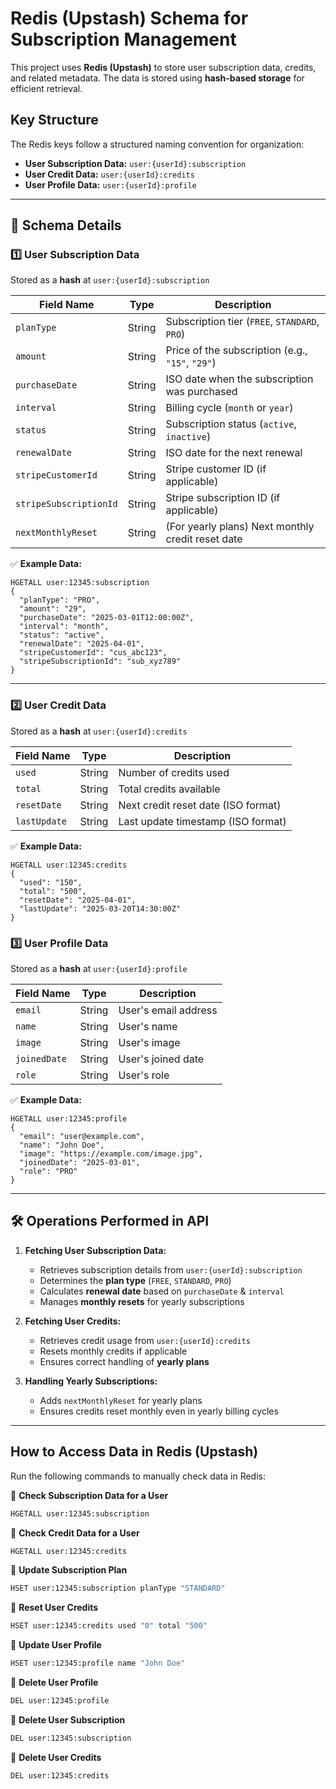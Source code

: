 # Redis (Upstash) Schema for Subscription Management  

This project uses **Redis (Upstash)** to store user subscription data, credits, and related metadata. The data is stored using **hash-based storage** for efficient retrieval.

## **Key Structure**  

The Redis keys follow a structured naming convention for organization:

- **User Subscription Data:** `user:{userId}:subscription`
- **User Credit Data:** `user:{userId}:credits`
- **User Profile Data:** `user:{userId}:profile`
---

## 📌 **Schema Details**  

### **1️⃣ User Subscription Data**  
Stored as a **hash** at `user:{userId}:subscription`  

| Field Name             | Type   | Description |
|------------------------|--------|-------------|
| `planType`            | String | Subscription tier (`FREE`, `STANDARD`, `PRO`) |
| `amount`              | String | Price of the subscription (e.g., `"15"`, `"29"`) |
| `purchaseDate`        | String | ISO date when the subscription was purchased |
| `interval`            | String | Billing cycle (`month` or `year`) |
| `status`              | String | Subscription status (`active`, `inactive`) |
| `renewalDate`         | String | ISO date for the next renewal |
| `stripeCustomerId`    | String | Stripe customer ID (if applicable) |
| `stripeSubscriptionId`| String | Stripe subscription ID (if applicable) |
| `nextMonthlyReset`    | String | (For yearly plans) Next monthly credit reset date |

✅ **Example Data:**  
```
HGETALL user:12345:subscription
{
  "planType": "PRO",
  "amount": "29",
  "purchaseDate": "2025-03-01T12:00:00Z",
  "interval": "month",
  "status": "active",
  "renewalDate": "2025-04-01",
  "stripeCustomerId": "cus_abc123",
  "stripeSubscriptionId": "sub_xyz789"
}
```

---

### **2️⃣ User Credit Data**  
Stored as a **hash** at `user:{userId}:credits`  

| Field Name   | Type   | Description |
|-------------|--------|-------------|
| `used`      | String | Number of credits used |
| `total`     | String | Total credits available |
| `resetDate` | String | Next credit reset date (ISO format) |
| `lastUpdate` | String | Last update timestamp (ISO format) |

✅ **Example Data:**  
```
HGETALL user:12345:credits
{
  "used": "150",
  "total": "500",
  "resetDate": "2025-04-01",
  "lastUpdate": "2025-03-20T14:30:00Z"
}
```

### **3️⃣ User Profile Data**  
Stored as a **hash** at `user:{userId}:profile`  

| Field Name   | Type   | Description |
|-------------|--------|-------------|
| `email`      | String | User's email address |
| `name`      | String | User's name |
| `image`      | String | User's image |
| `joinedDate`      | String | User's joined date |
| `role`      | String | User's role |



✅ **Example Data:**  
```
HGETALL user:12345:profile
{
  "email": "user@example.com",
  "name": "John Doe",
  "image": "https://example.com/image.jpg",
  "joinedDate": "2025-03-01",
  "role": "PRO"
}
```

---

## 🛠 **Operations Performed in API**  

1. **Fetching User Subscription Data:**  
   - Retrieves subscription details from `user:{userId}:subscription`  
   - Determines the **plan type** (`FREE`, `STANDARD`, `PRO`)  
   - Calculates **renewal date** based on `purchaseDate` & `interval`  
   - Manages **monthly resets** for yearly subscriptions  

2. **Fetching User Credits:**  
   - Retrieves credit usage from `user:{userId}:credits`  
   - Resets monthly credits if applicable  
   - Ensures correct handling of **yearly plans**  

3. **Handling Yearly Subscriptions:**  
   - Adds `nextMonthlyReset` for yearly plans  
   - Ensures credits reset monthly even in yearly billing cycles  

---

## **How to Access Data in Redis (Upstash)**  

Run the following commands to manually check data in Redis:

🔹 **Check Subscription Data for a User**  
```sh
HGETALL user:12345:subscription
```

🔹 **Check Credit Data for a User**  
```sh
HGETALL user:12345:credits
```

🔹 **Update Subscription Plan**  
```sh
HSET user:12345:subscription planType "STANDARD"
```

🔹 **Reset User Credits**  
```sh
HSET user:12345:credits used "0" total "500"
```

🔹 **Update User Profile**  
```sh
HSET user:12345:profile name "John Doe"
```

🔹 **Delete User Profile**  
```sh
DEL user:12345:profile
```

🔹 **Delete User Subscription**  
```sh
DEL user:12345:subscription
```

🔹 **Delete User Credits**  
```sh
DEL user:12345:credits
```

